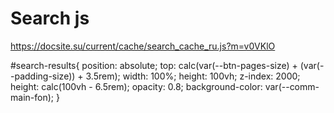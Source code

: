# Search js
https://docsite.su/current/cache/search_cache_ru.js?m=v0VKlO
<div id="search-results"></div>
#search-results{
    position: absolute;
    top: calc(var(--btn-pages-size) + (var(--padding-size)) + 3.5rem);
    width: 100%;
    height: 100vh;
    z-index: 2000;
    height: calc(100vh - 6.5rem);
    opacity: 0.8;
    background-color: var(--comm-main-fon);
}
